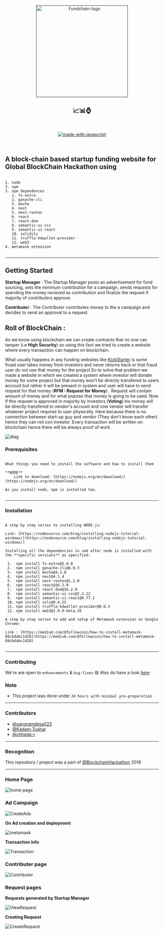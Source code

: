 <p align="center">
  <a href="" rel="noopener">
 <img width=300px src="./image/logo.png" alt="Fundchain-logo"></a>
</p>


<div align = "center">
<h2>📈📊⌚</h2>

</div>

<br/>
<div align="center">


  [![made-with-javascript](https://forthebadge.com/images/badges/made-with-javascript.svg)](https://www.javascript.org/)

 


  <br>



</div>



A block-chain based startup funding website for Global BlockChain Hackathon using
------------------------------------------

<pre><code>
1. node
2. npm
3. npm dependences
   1. fs-extra
   2. ganache-cli
   3. mocha
   4. next
   5. next-routes
   6. react
   7. react-dom
   8. semantic-ui-css
   9. semantic-ui-react
   10. solidity
   11. truffle-hdwallet-provider
   12. web3
4. metamask extension
 </code></pre>
 
 ------------------------------------------
## Getting Started

**Startup Manager** : The Startup Manager posts an advertisement for fund sourcing, sets the minimum contribution for a campaign, sends requests for spending the money recieved as contribution and finalize the request if majority of contributers approve.

**Contributer** : The Contributer contributes money to the a campaign and decides to send an approval to a request.


## **Roll of BlockChain** :
  As we know using blockchain we can create contracts that no one can tamper (i.e **High Security**) so using this fact we tried to create a website where every transaction can happen on blockchain.
  
  
  What usually happens in any funding websites like [KickStarter](https://www.kickstarter.com) is some fruad user takes money from investors and never returns back  or that fraud user do not use that money for the project.So to solve that problem we made a website in which we created a system where investor will donate money for some project but that money won't be directly transfered to users account but rather it will be present in system and user will have to send request for that money (**RFM : Request for Money**) . Request will contain amount of money and for what pupose that money is going to be used. Now if this requset is approved in majority by investors (**Voting**) his money will be directly transfered to vendor's account and now vendor will transfer whatever project requires to user physically. Here because there is no connection between start-up guy and vendor (They don't know each other) hence they can not con investor. Every transaction will be written on blockchain hence there will be always proof of work .
  
![diag](https://github.com/Kadam-Tushar/FundChain/blob/master/diag_FundChain.png)  
  







### Prerequisites
<pre><code>
What things you need to install the software and how to install them

**NODE** 
    Link to download: [https://nodejs.org/en/download/](https://nodejs.org/en/download/)
 
As you install node, npm is installed too.
 </code></pre>
 
------------------------------------------
### Installation
 <pre><code>
A step by step series to installing NODE.js:
 
Link: [https://nodesource.com/blog/installing-nodejs-tutorial-windows/](https://nodesource.com/blog/installing-nodejs-tutorial-windows/)
 
Installing all the dependencies in cmd after node is installed with the **specific versions** as specified:
 
 1.  npm install fs-extra@5.0.0
 2.  npm install ganache-cli@6.0.3
 3.  npm install mocha@4.1.0
 4.  npm install next@4.1.4
 5.  npm install next-routes@1.2.0
 6.  npm install react@16.2.0
 7.  npm install react-dom@16.2.0
 8.  npm install semantic-ui-css@2.2.12
 9.  npm install semantic-ui-react@0.77.1
 10. npm install solc@0.4.25
 11. npm install truffle-hdwallet-provider@0.0.3
 12. npm install web3@1.0.0-beta.26

A step by step series to add and setup of Metamask extension on Google Chrome:

Link : [https://medium.com/@followcoin/how-to-install-metamask-88cbdabc1d28](https://medium.com/@followcoin/how-to-install-metamask-88cbdabc1d28)
 </code></pre>


------------------------------------------
### Contributing

 We're are open to `enhancements` & `bug-fixes` :smile: Also do have a look [here](./CONTRIBUTING.md)
 

### Note

- This project was done under `24 hours with minimal pre-preparation`

------------------------------------------
### Contributors

- [@sangramdesai123](https://github.com/sangramdesai123)
- [@Kadam-Tushar](https://github.com/Kadam-Tushar)
- [@chheda-r](https://github.com/chheda-r)

------------------------------------------
### Recognition

This repository / project was a part of [@BlockchainHackathon](https://github.com/XinFinOrg/Open-Hackathon/issues/68) 2018

------------------------------------------

### Home Page

![home page](https://github.com/Kadam-Tushar/FundChain/blob/master/image/homepage.JPG)

### Ad Campaign

<p>
   
![CreateAds](https://github.com/Kadam-Tushar/FundChain/blob/master/image/create%20ad.JPG)
   
</p>
 
<p>
 
 **On Ad creation and deployment** 
   
![metamask](https://github.com/Kadam-Tushar/FundChain/blob/master/image/meta%20mask.JPG)

</p>

<p>
  
**Transaction info**  
   
![Transaction](https://github.com/Kadam-Tushar/FundChain/blob/master/image/Capture2.JPG) 
</p>

### Contributer page

![Contributer](https://github.com/Kadam-Tushar/FundChain/blob/master/image/contributer.JPG)

### Request pages

<p>
  
 **Requests generated by Startup Manager** 
  
![ViewRequest](https://github.com/Kadam-Tushar/FundChain/blob/master/image/viewRequest.JPG)
</p>

<p>

**Creating Request**

![CreateRequest](https://github.com/Kadam-Tushar/FundChain/blob/master/image/createRequest.JPG)

</p>
